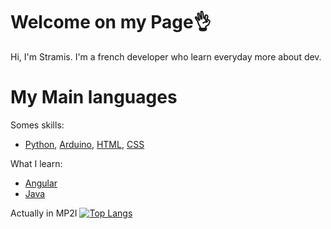 # Welcome on my Page👌
Hi, I'm Stramis. I'm a french developer who learn everyday more about dev.
# My Main languages
Somes skills:
* [Python](python.org), [Arduino](arduino.org), [HTML](https://developer.mozilla.org/fr/docs/Web/HTML), [CSS](https://developer.mozilla.org/fr/docs/Web/CSS)

What I learn:
* [Angular](angular.io)
* [Java](java.com)

Actually in MP2I
[![Top Langs](https://github-readme-stats.vercel.app/api/top-langs/?username=Debrinn&layout=compact)](https://github.com/Debrinn/Debrinn)
